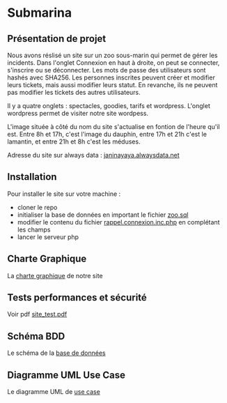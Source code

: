 # Submarina

## Présentation de projet

Nous avons réslisé un site sur un zoo sous-marin qui permet de gérer les incidents.
Dans l'onglet Connexion en haut à droite, on peut se connecter, s'inscrire ou se déconnecter.
Les mots de passe des utilisateurs sont hashés avec SHA256.
Les personnes inscrites peuvent créer et modifier leurs tickets, mais aussi modifier leurs statut. En revanche, ils ne peuvent pas modifier les tickets des autres utilisateurs.

Il y a quatre onglets : spectacles, goodies, tarifs et wordpress.
L'onglet wordpress permet de visiter notre site wordpess.

L'image située à côté du nom du site s'actualise en fontion de l'heure qu'il est.
Entre 8h et 17h, c'est l'image du dauphin, entre 17h et 21h c'est le lamantin, et entre 21h et 8h c'est les méduses.


Adresse du site sur always data :
[janinayaya.alwaysdata.net](http://janinayaya.alwaysdata.net)

## Installation

Pour installer le site sur votre machine :
- cloner le repo
- initialiser la base de données en important le fichier [zoo.sql](zoo.sql)
- modifier le contenu du fichier [rappel.connexion.inc.php](rappel.connexion.inc.php) en complétant les champs
- lancer le serveur php

## Charte Graphique

La [charte graphique](Charte_graphique.pdf) de notre site

## Tests performances et sécurité

Voir pdf [site_test.pdf](site_tests.pdf)

## Schéma BDD

Le schéma de la [base de données](schema_bdd.png)

## Diagramme UML Use Case

Le diagramme UML de [use case](UseCaseDiagram_submarina.png)
